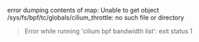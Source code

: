 error dumping contents of map: Unable to get object /sys/fs/bpf/tc/globals/cilium_throttle: no such file or directory
> Error while running 'cilium bpf bandwidth list':  exit status 1

